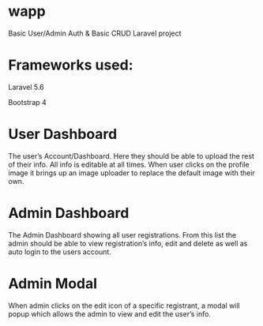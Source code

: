 # wapp
Basic User/Admin Auth &amp; Basic CRUD Laravel project 

# Frameworks used:
Laravel 5.6

Bootstrap 4

# User Dashboard
The user’s Account/Dashboard. Here they should be able to upload the rest of their info. All info is editable at all times.
When user clicks on the profile image it brings up an image uploader to replace the default image with their own.

# Admin Dashboard
The Admin Dashboard showing all user registrations. From this list the admin should be able to view registration’s info,
edit and delete as well as auto login to the users account.

# Admin Modal
When admin clicks on the edit icon of a specific registrant, a modal will popup which allows the admin to view and edit the user’s info.
